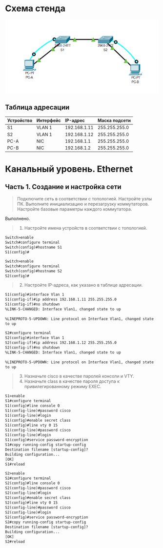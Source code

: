 # Схема стенда
![](scheme.png)

## Таблица адресации

| Устройство    | Интерфейс   | IP-адрес      | Маска подсети |
| :------------ |:----------- | :------------ | :------------ |
| S1            | VLAN 1      | 192.168.1.11  | 255.255.255.0 |
| S2            | VLAN 1      | 192.168.1.12  | 255.255.255.0 |
| PC-A          | NIC         | 192.168.1.1   | 255.255.255.0 |
| PC-B          | NIC         | 192.168.1.2   | 255.255.255.0 |

# Канальный уровень. Ethernet

## Часть 1. Создание и настройка сети

> Подключите сеть в соответствии с топологией.
> Настройте узлы ПК.
> Выполните инициализацию и перезагрузку коммутаторов.
> Настройте базовые параметры каждого коммутатора.

Выполнено.

>  1. Настройте имена устройств в соответствии с топологией.

```shell
Switch>enable
Switch#configure terminal
Switch(config)#hostname S1
S1(config)#
```

```shell
Switch>enable
Switch#configure terminal
Switch(config)#hostname S2
S2(config)#
```

>  2. Настройте IP-адреса, как указано в таблице адресации.

```shell
S1(config)#interface Vlan 1
S1(config-if)#ip address 192.168.1.11 255.255.255.0
S1(config-if)#no shutdown
%LINK-5-CHANGED: Interface Vlan1, changed state to up

%LINEPROTO-5-UPDOWN: Line protocol on Interface Vlan1, changed state to up
```

```shell
S2#configure terminal 
S2(config)#interface Vlan 1
S2(config-if)#ip address 192.168.1.12 255.255.255.0
S2(config-if)#no shutdown 
%LINK-5-CHANGED: Interface Vlan1, changed state to up

%LINEPROTO-5-UPDOWN: Line protocol on Interface Vlan1, changed state to up
```

>  3. Назначьте cisco в качестве паролей консоли и VTY.
>  4. Назначьте class в качестве пароля доступа к привилегированному режиму EXEC.

```shell
S1>enable
S1#configure terminal
S1(config)#line console 0
S1(config-line)#password cisco
S1(config-line)#login
S1(config)#enable secret class
S1(config)#line vty 0 15
S1(config-line)#password cisco
S1(config-line)#login
S1(config)#service password-encryption
S1#copy running-config startup-config 
Destination filename [startup-config]? 
Building configuration...
[OK]
S1#reload
```

```shell
S2>enable
S2#configure terminal
S2(config)#line console 0
S2(config-line)#password cisco
S2(config-line)#login
S2(config)#enable secret class
S2(config)#line vty 0 15
S2(config-line)#password cisco
S2(config-line)#login
S2(config)#service password-encryption
S2#copy running-config startup-config 
Destination filename [startup-config]? 
Building configuration...
[OK]
S2#reload
```
